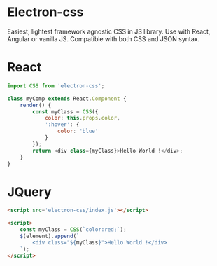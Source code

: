 # Electron-css

Easiest, lightest framework agnostic CSS in JS library. Use with React, Angular or vanilla JS. Compatible with both CSS and JSON syntax.

# React

```js
import CSS from 'electron-css';

class myComp extends React.Component {
    render() {
        const myClass = CSS({
            color: this.props.color,
            ':hover': {
                color: 'blue'
            }
        });
        return <div class={myClass}>Hello World !</div>;
    }
}
```

# JQuery

```html
<script src='electron-css/index.js'></script>

<script>
    const myClass = CSS(`color:red;`);
    $(element).append(`
        <div class="${myClass}">Hello World !</div>
    `);
</script>
```